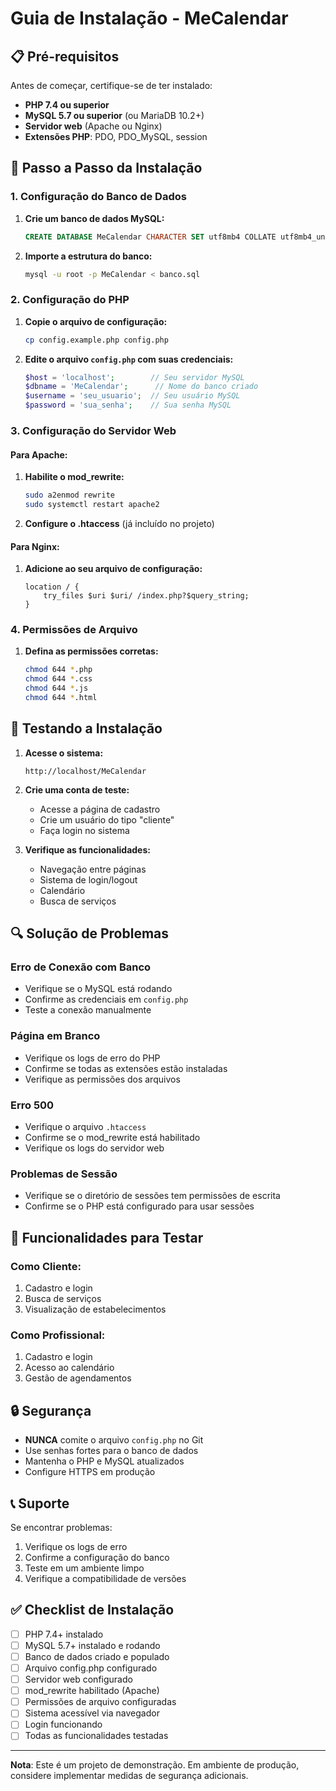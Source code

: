 # Guia de Instalação - MeCalendar

## 📋 Pré-requisitos

Antes de começar, certifique-se de ter instalado:

- **PHP 7.4 ou superior**
- **MySQL 5.7 ou superior** (ou MariaDB 10.2+)
- **Servidor web** (Apache ou Nginx)
- **Extensões PHP**: PDO, PDO_MySQL, session

## 🔧 Passo a Passo da Instalação

### 1. Configuração do Banco de Dados

1. **Crie um banco de dados MySQL:**
   ```sql
   CREATE DATABASE MeCalendar CHARACTER SET utf8mb4 COLLATE utf8mb4_unicode_ci;
   ```

2. **Importe a estrutura do banco:**
   ```bash
   mysql -u root -p MeCalendar < banco.sql
   ```

### 2. Configuração do PHP

1. **Copie o arquivo de configuração:**
   ```bash
   cp config.example.php config.php
   ```

2. **Edite o arquivo `config.php` com suas credenciais:**
   ```php
   $host = 'localhost';        // Seu servidor MySQL
   $dbname = 'MeCalendar';      // Nome do banco criado
   $username = 'seu_usuario';  // Seu usuário MySQL
   $password = 'sua_senha';    // Sua senha MySQL
   ```

### 3. Configuração do Servidor Web

#### Para Apache:

1. **Habilite o mod_rewrite:**
   ```bash
   sudo a2enmod rewrite
   sudo systemctl restart apache2
   ```

2. **Configure o .htaccess** (já incluído no projeto)

#### Para Nginx:

1. **Adicione ao seu arquivo de configuração:**
   ```nginx
   location / {
       try_files $uri $uri/ /index.php?$query_string;
   }
   ```

### 4. Permissões de Arquivo

1. **Defina as permissões corretas:**
   ```bash
   chmod 644 *.php
   chmod 644 *.css
   chmod 644 *.js
   chmod 644 *.html
   ```

## 🚀 Testando a Instalação

1. **Acesse o sistema:**
   ```
   http://localhost/MeCalendar
   ```

2. **Crie uma conta de teste:**
   - Acesse a página de cadastro
   - Crie um usuário do tipo "cliente"
   - Faça login no sistema

3. **Verifique as funcionalidades:**
   - Navegação entre páginas
   - Sistema de login/logout
   - Calendário
   - Busca de serviços

## 🔍 Solução de Problemas

### Erro de Conexão com Banco
- Verifique se o MySQL está rodando
- Confirme as credenciais em `config.php`
- Teste a conexão manualmente

### Página em Branco
- Verifique os logs de erro do PHP
- Confirme se todas as extensões estão instaladas
- Verifique as permissões dos arquivos

### Erro 500
- Verifique o arquivo `.htaccess`
- Confirme se o mod_rewrite está habilitado
- Verifique os logs do servidor web

### Problemas de Sessão
- Verifique se o diretório de sessões tem permissões de escrita
- Confirme se o PHP está configurado para usar sessões

## 📱 Funcionalidades para Testar

### Como Cliente:
1. Cadastro e login
2. Busca de serviços
3. Visualização de estabelecimentos

### Como Profissional:
1. Cadastro e login
2. Acesso ao calendário
3. Gestão de agendamentos

## 🔒 Segurança

- **NUNCA** comite o arquivo `config.php` no Git
- Use senhas fortes para o banco de dados
- Mantenha o PHP e MySQL atualizados
- Configure HTTPS em produção

## 📞 Suporte

Se encontrar problemas:

1. Verifique os logs de erro
2. Confirme a configuração do banco
3. Teste em um ambiente limpo
4. Verifique a compatibilidade de versões

## ✅ Checklist de Instalação

- [ ] PHP 7.4+ instalado
- [ ] MySQL 5.7+ instalado e rodando
- [ ] Banco de dados criado e populado
- [ ] Arquivo config.php configurado
- [ ] Servidor web configurado
- [ ] mod_rewrite habilitado (Apache)
- [ ] Permissões de arquivo configuradas
- [ ] Sistema acessível via navegador
- [ ] Login funcionando
- [ ] Todas as funcionalidades testadas

---

**Nota**: Este é um projeto de demonstração. Em ambiente de produção, considere implementar medidas de segurança adicionais.
